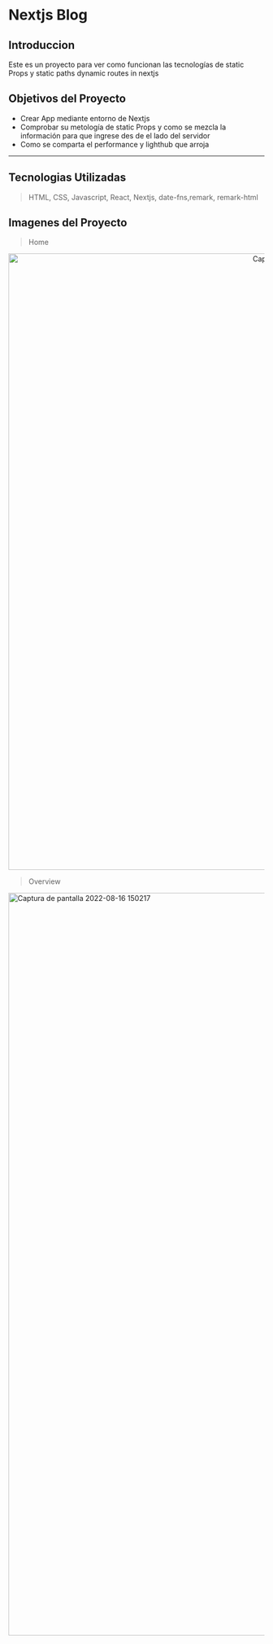 # Nextjs Blog
## Introduccion
Este es un proyecto para ver como funcionan las tecnologías de static Props y static paths dynamic routes in nextjs

## Objetivos del Proyecto
- Crear App mediante entorno de Nextjs
- Comprobar su metología de static Props y como se mezcla la información para que ingrese des de el lado del servidor
- Como se comparta el performance y lighthub que arroja
---
## Tecnologias Utilizadas
> HTML, CSS, Javascript, React, Nextjs, date-fns,remark, remark-html
## Imagenes del Proyecto

> Home

<span style="display:block;text-align:center"><img width="1212" alt="Captura de pantalla 2022-08-16 144938" src="https://user-images.githubusercontent.com/19938780/184972081-28d04f70-499e-456b-8aa2-853933eedbb3.png"></span>

> Overview
 
<img width="1460" alt="Captura de pantalla 2022-08-16 150217" src="https://user-images.githubusercontent.com/19938780/184974141-4b6b1206-da02-44c9-844b-a2ceabe52502.png">
